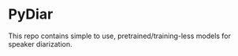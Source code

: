 # PyDiar

This repo contains simple to use, pretrained/training-less models for speaker diarization.

